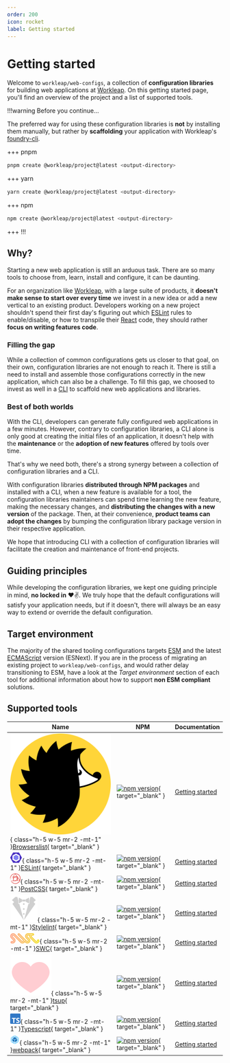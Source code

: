 ```yaml
---
order: 200
icon: rocket
label: Getting started
---
```


# Getting started

Welcome to `workleap/web-configs`, a collection of **configuration libraries** for building web applications at [Workleap](https://workleap.com/). On this getting started page, you'll find an overview of the project and a list of supported tools.

!!!warning Before you continue...

The preferred way for using these configuration libraries is **not** by installing them manually, but rather by **scaffolding** your application with Workleap's [foundry-cli](https://github.com/gsoft-inc/wl-foundry-cli).

+++ pnpm
```bash
pnpm create @workleap/project@latest <output-directory>
```
+++ yarn
```bash
yarn create @workleap/project@latest <output-directory>
```
+++ npm
```bash
npm create @workleap/project@latest <output-directory>
```
+++
!!!

## Why?

Starting a new web application is still an arduous task. There are so many tools to choose from, learn, install and configure, it can be daunting.

For an organization like [Workleap](https://workleap.com/), with a large suite of products, it **doesn't make sense to start over every time** we invest in a new idea or add a new vertical to an existing product. Developers working on a new project shouldn't spend their first day's figuring out which [ESLint](https://eslint.org/) rules to enable/disable, or how to transpile their [React](https://react.dev/) code, they should rather **focus on writing features code**.

### Filling the gap

While a collection of common configurations gets us closer to that goal, on their own, configuration libraries are not enough to reach it. There is still a need to install and assemble those configurations correctly in the new application, which can also be a challenge. To fill this gap, we choosed to invest as well in a [CLI](https://github.com/gsoft-inc/wl-foundry-cli) to scaffold new web applications and libraries.

### Best of both worlds

With the CLI, developers can generate fully configured web applications in a few minutes. However, contrary to configuration libraries, a CLI alone is only good at creating the initial files of an application, it doesn't help with the **maintenance** or the **adoption of new features** offered by tools over time.

That's why we need both, there's a strong synergy between a collection of configuration libraries and a CLI.

With configuration libraries **distributed through NPM packages** and installed with a CLI, when a new feature is available for a tool, the configuration libraries maintainers can spend time learning the new feature, making the necessary changes, and **distributing the changes with a new version** of the package. Then, at their convenience, **product teams can adopt the changes** by bumping the configuration library package version in their respective application.

We hope that introducing CLI with a collection of configuration libraries will facilitate the creation and maintenance of front-end projects.

## Guiding principles

While developing the configuration libraries, we kept one guiding principle in mind, **no locked in** :heart::v:. We truly hope that the default configurations will satisfy your application needs, but if it doesn't, there will always be an easy way to extend or override the default configuration.

## Target environment

The majority of the shared tooling configurations targets [ESM](https://developer.mozilla.org/en-US/docs/Web/JavaScript/Guide/Modules) and the latest [ECMAScript](https://en.wikipedia.org/wiki/ECMAScript) version (ESNext). If you are in the process of migrating an existing project to `workleap/web-configs`, and would rather delay transitioning to ESM, have a look at the _Target environment_ section of each tool for additional information about how to support **non ESM compliant** solutions.

## Supported tools

| Name | NPM | Documentation |
| --- | --- | --- |
| ![](./static/browserslist.svg){ class="h-5 w-5 mr-2 -mt-1" }[Browserslist](https://browsersl.ist/){ target="_blank" } | [![npm version](https://img.shields.io/npm/v/@workleap/browserslist-config)](https://www.npmjs.com/package/@workleap/browserslist-config){ target="_blank" } | [Getting started](browserslist/default.md) |
| ![](./static/eslint.svg){ class="h-5 w-5 mr-2 -mt-1" }[ESLint](https://eslint.org/){ target="_blank" } | [![npm version](https://img.shields.io/npm/v/@workleap/eslint-plugin)](https://www.npmjs.com/package/@workleap/eslint-plugin){ target="_blank" } | [Getting started](eslint/default.md) |
| ![](./static/postcss.svg){ class="h-5 w-5 mr-2 -mt-1" }[PostCSS](https://postcss.org/){ target="_blank" } | [![npm version](https://img.shields.io/npm/v/@workleap/postcss-configs)](https://www.npmjs.com/package/@workleap/postcss-configs){ target="_blank" } | [Getting started](postcss/default.md) |
| ![](./static/stylelint.svg){ class="h-5 w-5 mr-2 -mt-1" }[Stylelint](https://stylelint.io/){ target="_blank" } | [![npm version](https://img.shields.io/npm/v/@workleap/stylelint-configs)](https://www.npmjs.com/package/@workleap/stylelint-configs){ target="_blank" } | [Getting started](stylelint/default.md) |
| ![](./static/swc.svg){ class="h-5 w-5 mr-2 -mt-1" }[SWC](https://swc.rs/){ target="_blank" } | [![npm version](https://img.shields.io/npm/v/@workleap/swc-configs)](https://www.npmjs.com/package/@workleap/swc-configs){ target="_blank" } | [Getting started](swc/default.md) |
| ![](./static/tsup.svg){ class="h-5 w-5 mr-2 -mt-1" }[tsup](https://tsup.egoist.dev/){ target="_blank" } | [![npm version](https://img.shields.io/npm/v/@workleap/tsup-configs)](https://www.npmjs.com/package/@workleap/tsup-configs){ target="_blank" } | [Getting started](tsup/default.md) |
| ![](./static/typescript.svg){ class="h-5 w-5 mr-2 -mt-1" }[Typescript](https://www.typescriptlang.org/){ target="_blank" } | [![npm version](https://img.shields.io/npm/v/@workleap/typescript-configs)](https://www.npmjs.com/package/@workleap/typescript-configs){ target="_blank" } | [Getting started](typescript/default.md) |
| ![](./static/webpack.svg){ class="h-5 w-5 mr-2 -mt-1" }[webpack](https://webpack.js.org/){ target="_blank" } | [![npm version](https://img.shields.io/npm/v/@workleap/webpack-configs)](https://www.npmjs.com/package/@workleap/webpack-configs){ target="_blank" } | [Getting started](webpack/default.md) |






